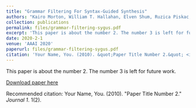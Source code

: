 ```yaml
---
title: "Grammar Filtering For Syntax-Guided Synthesis"
authors: "Kairo Morton, William T. Hallahan, Elven Shum, Ruzica Piskac, Mark Santolucito"
collection: publications
permalink: files/grammar-filtering-sygus.pdf
excerpt: 'This paper is about the number 2. The number 3 is left for future work.'
date: 2020-2-1
venue: 'AAAI 2020'
paperurl: files/grammar-filtering-sygus.pdf
citation: 'Your Name, You. (2010). &quot;Paper Title Number 2.&quot; <i>Journal 1</i>. 1(2).'
---
```

This paper is about the number 2. The number 3 is left for future work.

[Download paper here](http://academicpages.github.io/files/paper2.pdf)

Recommended citation: Your Name, You. (2010). "Paper Title Number 2." <i>Journal 1</i>. 1(2).
